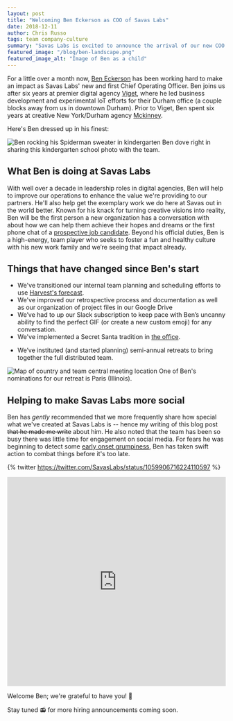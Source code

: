 ```yaml
---
layout: post
title: "Welcoming Ben Eckerson as COO of Savas Labs"
date: 2018-12-11
author: Chris Russo
tags: team company-culture
summary: "Savas Labs is excited to announce the arrival of our new COO: Ben Eckerson."
featured_image: "/blog/ben-landscape.png"
featured_image_alt: "Image of Ben as a child"
---
```


For a little over a month now, [Ben Eckerson](/company/ben-eckerson) has been working hard to make an impact as Savas Labs' new and first Chief Operating Officer. Ben joins us after six years at premier digital agency [Viget](https://www.viget.com/), where he led business development and experimental IoT efforts for their Durham office (a couple blocks away from us in downtown Durham). Prior to Viget, Ben spent six years at creative New York/Durham agency [Mckinney](https://mckinney.com/).

Here's Ben dressed up in his finest:

<div class="blog-image">
<img alt="Ben rocking his Spiderman sweater in kindergarten" src="/assets/img/blog/ben-as-a-child.png">
 <span class="caption">Ben dove right in sharing this kindergarten school photo with the team.</span>
</div>

## What Ben is doing at Savas Labs

With well over a decade in leadership roles in digital agencies, Ben will help to improve our operations to enhance the value we're providing to our partners. He'll also help get the exemplary work we do here at Savas out in the world better. Known for his knack for turning creative visions into reality, Ben will be the first person a new organization has a conversation with about how we can help them achieve their hopes and dreams or the first phone chat of a [prospective job candidate](/careers). Beyond his official duties, Ben is a high-energy, team player who seeks to foster a fun and healthy culture with his new work family and we’re seeing that impact already.

## Things that have changed since Ben's start

- We've transitioned our internal team planning and scheduling efforts to use [Harvest's forecast](https://www.getharvest.com/forecast).
- We've improved our retrospective process and documentation as well as our organization of project files in our Google Drive
- We’ve had to up our Slack subscription to keep pace with Ben’s uncanny ability to find the perfect GIF (or create a new custom emoji) for any conversation.
- We've implemented a Secret Santa tradition in [the office](https://www.youtube.com/watch?v=B6jCMaiTqG0).
<!-- TODO: link to Savas Claus post -->
- We’ve instituted (and started planning) semi-annual retreats to bring together the full distributed team.

<div class="blog-image-large">
<img alt="Map of country and team central meeting location" src="/assets/img/blog/retreat-map.png">
 <span class="caption">One of Ben's nominations for our retreat is Paris (Illinois).</span>
</div>

## Helping to make Savas Labs more social

Ben has _gently_ recommended that we more frequently share how special what we've created at Savas Labs is -- hence my writing of this blog post ~~that he made me write~~ about him. He also noted that the team has been so busy there was little time for engagement on social media. For fears he was beginning to detect some [early onset grumpiness](https://www.youtube.com/watch?v=bewKPi9gdT4), Ben has taken swift action to combat things before it's too late.

{% twitter https://twitter.com/SavasLabs/status/1059906716224110597 %}

<iframe src="https://www.linkedin.com/embed/feed/update/urn:li:share:6463430533543194624" height="483" width="504" frameborder="0" allowfullscreen=""></iframe>

Welcome Ben; we're grateful to have you! :handshake:

Stay tuned :radio: for more hiring announcements coming soon.

<!--
  TODO: Verify with Anne the SCSS change is fine.
  TODO: Ask Anne to update styles so Instagram posts and LinkedIn posts are centered and padded/margined the way Twitter is

  TODO: Get Ben's thoughts about tags. My feeling is "identity" is weird and that I'd like to add/transform into "people" and/or "culture"

  -->
